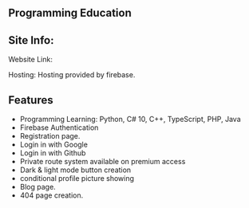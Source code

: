 ## Programming Education

## Site Info:
Website Link:

Hosting: Hosting provided by firebase.

## Features
 - Programming Learning:  Python, C# 10, C++, TypeScript, PHP, Java
 - Firebase Authentication
 - Registration page.
 - Login in with Google
 - Login in with Github
 - Private route system available on premium access
 - Dark & light mode button creation
 - conditional profile picture showing
 - Blog page.
 - 404 page creation.